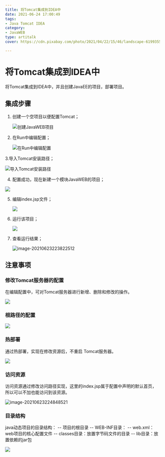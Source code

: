 ```yaml
---
title: 将Tomcat集成到IDEA中
date: 2021-06-24 17:00:49
tags: 
- Java Tomcat IDEA
category:
- JavaWEB
type: artitalk
cover: https://cdn.pixabay.com/photo/2021/04/22/15/46/landscape-6199355_960_720.jpg

---
```


# 将Tomcat集成到IDEA中

将Tomcat集成到IDEA中，并且创建JavaEE的项目，部署项目。

## 集成步骤

1. 创建一个空项目以便配置Tomcat；

   ![创建JavaWEB项目](https://pic.imgdb.cn/item/60d34577844ef46bb2d78ab7.jpg)

2. 在Run中编辑配置；

   ![在Run中编辑配置](https://pic.imgdb.cn/item/60d340e7844ef46bb2aadf03.jpg)

3.导入Tomcat安装路径；

![导入Tomcat安装路径](https://pic.imgdb.cn/item/60d342f5844ef46bb2bec78f.jpg)

4. 配置成功，现在新建一个模块JavaWEB的项目；

![](https://pic.imgdb.cn/item/60d34514844ef46bb2d3e12b.jpg)

5. 编辑index.jsp文件；

   ![](https://pic.imgdb.cn/item/60d34630844ef46bb2de5319.jpg)

6. 运行该项目；

   ![](https://pic.imgdb.cn/item/60d346cd844ef46bb2e4023b.jpg)

7. 查看运行结果；

   ![image-20210623223822512](C:\Users\HK\AppData\Roaming\Typora\typora-user-images\image-20210623223822512.png)

## 注意事项

### 修改Tomcat服务器的配置

在编辑配置中，可对Tomcat服务器进行新增、删除和修改的操作。

![](https://pic.imgdb.cn/item/60d34abd844ef46bb2081c08.jpg)

### 根路径的配置

![](https://pic.imgdb.cn/item/60d34911844ef46bb2f8b043.jpg)

### 热部署

通过热部署，实现在修改资源后，不重启 Tomcat服务器。

![](https://pic.imgdb.cn/item/60d34962844ef46bb2fb9a2d.jpg)

### 访问资源

访问资源通过修改访问路径实现，这里的index.jsp属于配置中声明的默认首页，所以可以不加也能访问到该资源。

![image-20210623224848521](C:\Users\HK\AppData\Roaming\Typora\typora-user-images\image-20210623224848521.png)

### 目录结构

java动态项目的目录结构：
-- 项目的根目录
	-- WEB-INF目录：
		-- web.xml：web项目的核心配置文件
		-- classes目录：放置字节码文件的目录
		-- lib目录：放置依赖的jar包

![](https://pic.imgdb.cn/item/60d34dd8844ef46bb223a792.jpg)
